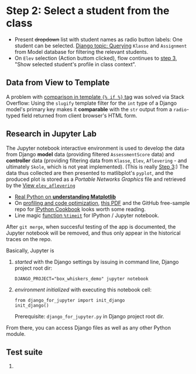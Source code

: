 Step 2: Select a student from the class
===
- Present ~~dropdown~~ list with student names as radio button labels:
  One student can be selected.
  [Django topic: Querying](https://docs.djangoproject.com/en/3.1/topics/db/queries/)
  `Klasse` and `Assignment` from Model database for filtering the relevant 
  students.
- On `Elev` selection (Action buttom clicked), flow continues to 
  [step 3](./step3.md), "Show selected student's profile in class context".

Data from View to Template
---
A  problem with 
[comparison in template `{% if %}` tag](https://stackoverflow.com/a/64835268/888033)
was solved via Stack Overflow:
Using the `slugify` template filter for the `int` type of 
a Django model's primary key makes it **comparable** with 
the `str` output from a `radio`-typed field returned from client browser's HTML form.

Research in Jupyter Lab
---
The Jupyter notebook interactive environment is used to develop
the data from Django **model** data (providing filtered `AssessmentScore` data)
and **controller** data (providing filtering data from `Klasse`, `Elev`, 
`Aflevering` - and ultimately `Skole`, which is not yeat implemented).
(This is really [Step 3](./step3.md):) The data thus collected are then presented to matlibplot's `pyplot`,
and the produced plot is stored as a *Portable Networks Graphics* file and
retrieved by the [View `elev_aflevering`](boxplot/views.py)

- [Real Python on **understanding Matplotlib**](https://realpython.com/python-matplotlib-guide/)
- On [profiling and code optimization](), 
  [this PDF](https://www.ace-net.ca/wp-content/uploads/2016/07/Python-Profiling-and-Optimizing-Code.pdf)
  and the GitHub free-sample repo for
  [IPython Cookbook](https://ipython-books.github.io/42-profiling-your-code-easily-with-cprofile-and-ipython/)
  looks worth some reading.
- Line magic 
  [function `%timeit`](https://ipython.readthedocs.io/en/stable/interactive/magics.html#magic-timeit)
  for IPython / Jupyter notebook.

After `git merge`, when succesful testing of the app is documented,
the Jupyter notebook will be removed, and thus only appear in
the historical traces on the repo.

Basically, Jupyter is 
1. *started* with the Django settings by issuing in command line, Django project root dir: 
   ```
   DJANGO_PROJECT="box_whiskers_demo" jupyter notebook
   ```
1. *environment initialized* with executing this notebook cell:
   ```
   from django_for_jupyter import init_django
   init_django()
   ```
   Prerequisite: `django_for_jupyter.py` in Django project root dir.
   
From there, you can access Django files as well as any other Python module.


Test suite
---
1. 